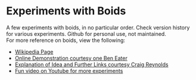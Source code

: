# Experiments with Boids

A few experiments with boids, in no particular order. Check version history for various experiments. Github for personal use, not maintained.    
For more reference on boids, view the following:        
- [Wikipedia Page](https://en.wikipedia.org/wiki/Boids)
- [Online Demonstration courtesy one Ben Eater](https://eater.net/boids)
- [Explanation of Idea and Further Links courtesy Craig Reynolds](https://www.red3d.com/cwr/boids/)
- [Fun video on Youtube for more experiments](https://www.youtube.com/watch?v=bqtqltqcQhw&t=11s)
